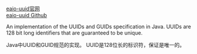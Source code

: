 [eaio-uuid官网](http://stephenc.github.io/eaio-uuid/)  
[eaio-uuid Github](https://github.com/stephenc/eaio-uuid)

An implementation of the UUIDs and GUIDs specification in Java. UUIDs are 128 bit long identifiers that are guaranteed to be unique.

Java中UUID和GUID规范的实现。 UUID是128位长的标识符，保证是唯一的。


